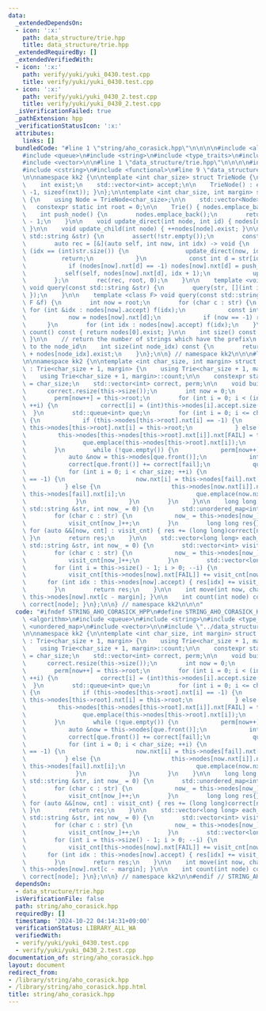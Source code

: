 ```yaml
---
data:
  _extendedDependsOn:
  - icon: ':x:'
    path: data_structure/trie.hpp
    title: data_structure/trie.hpp
  _extendedRequiredBy: []
  _extendedVerifiedWith:
  - icon: ':x:'
    path: verify/yuki/yuki_0430.test.cpp
    title: verify/yuki/yuki_0430.test.cpp
  - icon: ':x:'
    path: verify/yuki/yuki_0430_2.test.cpp
    title: verify/yuki/yuki_0430_2.test.cpp
  _isVerificationFailed: true
  _pathExtension: hpp
  _verificationStatusIcon: ':x:'
  attributes:
    links: []
  bundledCode: "#line 1 \"string/aho_corasick.hpp\"\n\n\n\n#include <algorithm>\n\
    #include <queue>\n#include <string>\n#include <type_traits>\n#include <unordered_map>\n\
    #include <vector>\n\n#line 1 \"data_structure/trie.hpp\"\n\n\n\n#include <cassert>\n\
    #include <cstring>\n#include <functional>\n#line 9 \"data_structure/trie.hpp\"\
    \n\nnamespace kk2 {\n\ntemplate <int char_size> struct TrieNode {\n    int nxt[char_size];\n\
    \    int exist;\n    std::vector<int> accept;\n\n    TrieNode() : exist(0) { memset(nxt,\
    \ -1, sizeof(nxt)); }\n};\n\ntemplate <int char_size, int margin> struct Trie\
    \ {\n    using Node = TrieNode<char_size>;\n\n    std::vector<Node> nodes;\n \
    \   constexpr static int root = 0;\n\n    Trie() { nodes.emplace_back(); }\n\n\
    \    int push_node() {\n        nodes.emplace_back();\n        return (int)nodes.size()\
    \ - 1;\n    }\n\n    void update_direct(int node, int id) { nodes[node].accept.push_back(id);\
    \ }\n\n    void update_child(int node) { ++nodes[node].exist; }\n\n    void add(const\
    \ std::string &str) {\n        assert(!str.empty());\n        const int id = nodes[root].exist;\n\
    \        auto rec = [&](auto self, int now, int idx) -> void {\n            if\
    \ (idx == (int)str.size()) {\n                update_direct(now, id);\n      \
    \          return;\n            }\n            const int d = str[idx] - margin;\n\
    \            if (nodes[now].nxt[d] == -1) nodes[now].nxt[d] = push_node();\n \
    \           self(self, nodes[now].nxt[d], idx + 1);\n            update_child(now);\n\
    \        };\n        rec(rec, root, 0);\n    }\n\n    template <void (*f)(int)>\
    \ void query(const std::string &str) {\n        query(str, [](int idx) { f(idx);\
    \ });\n    }\n\n    template <class F> void query(const std::string &str, const\
    \ F &f) {\n        int now = root;\n        for (char c : str) {\n           \
    \ for (int &idx : nodes[now].accept) f(idx);\n            const int d = c - margin;\n\
    \            now = nodes[now].nxt[d];\n            if (now == -1) return;\n  \
    \      }\n        for (int idx : nodes[now].accept) f(idx);\n    }\n\n    int\
    \ count() const { return nodes[0].exist; }\n\n    int size() const { return (int)nodes.size();\
    \ }\n\n    // return the number of strings which have the prefix\n    // corresponding\
    \ to the node_id\n    int size(int node_idx) const {\n        return (int)nodes[node_idx].accept.size()\
    \ + nodes[node_idx].exist;\n    }\n};\n\n} // namespace kk2\n\n\n#line 12 \"string/aho_corasick.hpp\"\
    \n\nnamespace kk2 {\n\ntemplate <int char_size, int margin> struct AhoCorasick\
    \ : Trie<char_size + 1, margin> {\n    using Trie<char_size + 1, margin>::Trie;\n\
    \    using Trie<char_size + 1, margin>::count;\n\n    constexpr static int FAIL\
    \ = char_size;\n    std::vector<int> correct, perm;\n\n    void build() {\n  \
    \      correct.resize(this->size());\n        int now = 0;\n        perm.resize(this->size());\n\
    \        perm[now++] = this->root;\n        for (int i = 0; i < (int)this->size();\
    \ ++i) {\n            correct[i] = (int)this->nodes[i].accept.size();\n      \
    \  }\n        std::queue<int> que;\n        for (int i = 0; i <= char_size; ++i)\
    \ {\n            if (this->nodes[this->root].nxt[i] == -1) {\n               \
    \ this->nodes[this->root].nxt[i] = this->root;\n            } else {\n       \
    \         this->nodes[this->nodes[this->root].nxt[i]].nxt[FAIL] = this->root;\n\
    \                que.emplace(this->nodes[this->root].nxt[i]);\n            }\n\
    \        }\n        while (!que.empty()) {\n            perm[now++] = que.front();\n\
    \            auto &now = this->nodes[que.front()];\n            int fail = now.nxt[FAIL];\n\
    \            correct[que.front()] += correct[fail];\n            que.pop();\n\
    \            for (int i = 0; i < char_size; ++i) {\n                if (now.nxt[i]\
    \ == -1) {\n                    now.nxt[i] = this->nodes[fail].nxt[i];\n     \
    \           } else {\n                    this->nodes[now.nxt[i]].nxt[FAIL] =\
    \ this->nodes[fail].nxt[i];\n                    que.emplace(now.nxt[i]);\n  \
    \              }\n            }\n        }\n    }\n\n    long long all_match(const\
    \ std::string &str, int now_ = 0) {\n        std::unordered_map<int, int> visit_cnt;\n\
    \        for (char c : str) {\n            now_ = this->nodes[now_].nxt[c - margin];\n\
    \            visit_cnt[now_]++;\n        }\n        long long res{};\n       \
    \ for (auto &&[now, cnt] : visit_cnt) { res += (long long)correct[now] * cnt;\
    \ }\n        return res;\n    }\n\n    std::vector<long long> each_match(const\
    \ std::string &str, int now_ = 0) {\n        std::vector<int> visit_cnt(this->size());\n\
    \        for (char c : str) {\n            now_ = this->nodes[now_].nxt[c - margin];\n\
    \            visit_cnt[now_]++;\n        }\n        std::vector<long long> res(this->count());\n\
    \        for (int i = this->size() - 1; i > 0; --i) {\n            int now = perm[i];\n\
    \            visit_cnt[this->nodes[now].nxt[FAIL]] += visit_cnt[now];\n      \
    \      for (int idx : this->nodes[now].accept) { res[idx] += visit_cnt[now]; }\n\
    \        }\n        return res;\n    }\n\n    int move(int now, char c) { return\
    \ this->nodes[now].nxt[c - margin]; }\n\n    int count(int node) const { return\
    \ correct[node]; }\n};\n\n} // namespace kk2\n\n\n"
  code: "#ifndef STRING_AHO_CORASICK_HPP\n#define STRING_AHO_CORASICK_HPP 1\n\n#include\
    \ <algorithm>\n#include <queue>\n#include <string>\n#include <type_traits>\n#include\
    \ <unordered_map>\n#include <vector>\n\n#include \"../data_structure/trie.hpp\"\
    \n\nnamespace kk2 {\n\ntemplate <int char_size, int margin> struct AhoCorasick\
    \ : Trie<char_size + 1, margin> {\n    using Trie<char_size + 1, margin>::Trie;\n\
    \    using Trie<char_size + 1, margin>::count;\n\n    constexpr static int FAIL\
    \ = char_size;\n    std::vector<int> correct, perm;\n\n    void build() {\n  \
    \      correct.resize(this->size());\n        int now = 0;\n        perm.resize(this->size());\n\
    \        perm[now++] = this->root;\n        for (int i = 0; i < (int)this->size();\
    \ ++i) {\n            correct[i] = (int)this->nodes[i].accept.size();\n      \
    \  }\n        std::queue<int> que;\n        for (int i = 0; i <= char_size; ++i)\
    \ {\n            if (this->nodes[this->root].nxt[i] == -1) {\n               \
    \ this->nodes[this->root].nxt[i] = this->root;\n            } else {\n       \
    \         this->nodes[this->nodes[this->root].nxt[i]].nxt[FAIL] = this->root;\n\
    \                que.emplace(this->nodes[this->root].nxt[i]);\n            }\n\
    \        }\n        while (!que.empty()) {\n            perm[now++] = que.front();\n\
    \            auto &now = this->nodes[que.front()];\n            int fail = now.nxt[FAIL];\n\
    \            correct[que.front()] += correct[fail];\n            que.pop();\n\
    \            for (int i = 0; i < char_size; ++i) {\n                if (now.nxt[i]\
    \ == -1) {\n                    now.nxt[i] = this->nodes[fail].nxt[i];\n     \
    \           } else {\n                    this->nodes[now.nxt[i]].nxt[FAIL] =\
    \ this->nodes[fail].nxt[i];\n                    que.emplace(now.nxt[i]);\n  \
    \              }\n            }\n        }\n    }\n\n    long long all_match(const\
    \ std::string &str, int now_ = 0) {\n        std::unordered_map<int, int> visit_cnt;\n\
    \        for (char c : str) {\n            now_ = this->nodes[now_].nxt[c - margin];\n\
    \            visit_cnt[now_]++;\n        }\n        long long res{};\n       \
    \ for (auto &&[now, cnt] : visit_cnt) { res += (long long)correct[now] * cnt;\
    \ }\n        return res;\n    }\n\n    std::vector<long long> each_match(const\
    \ std::string &str, int now_ = 0) {\n        std::vector<int> visit_cnt(this->size());\n\
    \        for (char c : str) {\n            now_ = this->nodes[now_].nxt[c - margin];\n\
    \            visit_cnt[now_]++;\n        }\n        std::vector<long long> res(this->count());\n\
    \        for (int i = this->size() - 1; i > 0; --i) {\n            int now = perm[i];\n\
    \            visit_cnt[this->nodes[now].nxt[FAIL]] += visit_cnt[now];\n      \
    \      for (int idx : this->nodes[now].accept) { res[idx] += visit_cnt[now]; }\n\
    \        }\n        return res;\n    }\n\n    int move(int now, char c) { return\
    \ this->nodes[now].nxt[c - margin]; }\n\n    int count(int node) const { return\
    \ correct[node]; }\n};\n\n} // namespace kk2\n\n#endif // STRING_AHO_CORASICK_HPP\n"
  dependsOn:
  - data_structure/trie.hpp
  isVerificationFile: false
  path: string/aho_corasick.hpp
  requiredBy: []
  timestamp: '2024-10-22 04:14:31+09:00'
  verificationStatus: LIBRARY_ALL_WA
  verifiedWith:
  - verify/yuki/yuki_0430.test.cpp
  - verify/yuki/yuki_0430_2.test.cpp
documentation_of: string/aho_corasick.hpp
layout: document
redirect_from:
- /library/string/aho_corasick.hpp
- /library/string/aho_corasick.hpp.html
title: string/aho_corasick.hpp
---
```

